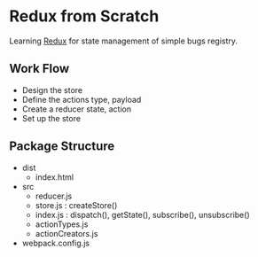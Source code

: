 # Redux from Scratch
Learning [Redux](https://github.com/reduxjs/redux) for state management of simple bugs registry.


## Work Flow

- Design the store
- Define the actions <props> type, payload
- Create a reducer <arguments> state, action
- Set up the store


## Package Structure

- dist
    - index.html
- src
    - reducer.js
    - store.js : createStore()
    - index.js : dispatch(), getState(), subscribe(), unsubscribe()
    - actionTypes.js
    - actionCreators.js
- webpack.config.js